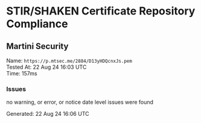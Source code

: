 # STIR/SHAKEN Certificate Repository Compliance

## Martini Security

Name: `https://p.mtsec.me/2884/D13yHDQcnxJs.pem`\
Tested At: 22 Aug 24 16:03 UTC\
Time: 157ms

### Issues

no warning, or error, or notice date level issues were found

Generated: 22 Aug 24 16:06 UTC